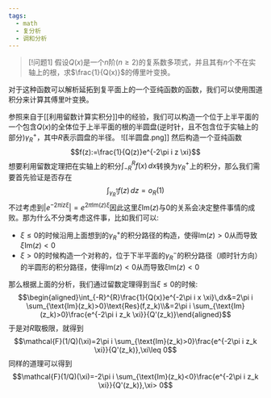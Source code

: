 ```yaml
---
tags:
  - math
  - 复分析
  - 调和分析
---
```


> [!问题1]
> 假设$Q(x)$是一个$n$阶($n\ge 2$)的复系数多项式，并且其有$n$个不在实轴上的根，求$\frac{1}{Q(x)}$的傅里叶变换。

对于这种函数可以解析延拓到复平面上的一个亚纯函数的函数，我们可以使用围道积分来计算其傅里叶变换。

参照来自于[[利用留数计算实积分]]中的经验，我们可以构造一个位于上半平面的一个包含$Q(x)$的全体位于上半平面的根的半圆盘(逆时针，且不包含位于实轴上的部分)$\gamma_R^{+}$，其中$R$表示圆盘的半径。
![[半圆盘.png]]
然后构造一个亚纯函数$$f(z):=\frac{1}{Q(z)}e^{-2\pi i z \xi}$$想要利用留数定理把在实轴上的积分$\int_{-R}^{R} f(x)\,dx$转换为$\gamma_R^{+}$上的积分，那么我们需要首先验证是否存在$$\int_{\gamma_R^1}f(z)\,dz = o_{R}(1)$$不过考虑到$|e^{-2\pi i z \xi}|= e^{2\pi\text{Im}(z) \xi}$因此这里$\xi\text{Im}(z)$与0的关系会决定整件事情的成败。那为什么不分类考虑这件事，比如我们可以:
* $\xi\leq 0$的时候沿用上面想到的$\gamma_R^{+}$的积分路径的构造，使得$\text{Im}(z)>0$从而导致$\xi\text{Im}(z)<0$
*  $\xi>0$的时候构造一个对称的，位于下半平面的$\gamma_R^{-}$的积分路径（顺时针方向）的半圆形的积分路径，使得$\text{Im}(z)<0$从而导致$\xi\text{Im}(z)<0$

那么根据上面的分析，我们通过留数定理得到当$\xi\leq 0$的时候:
$$\begin{aligned}\int_{-R}^{R}\frac{1}{Q(x)}e^{-2\pi i x \xi}\,dx&=2\pi i \sum_{\text{Im}(z_k)>0}\text{Res}(f,z_k)\\&=2\pi i \sum_{\text{Im}(z_k)>0}\frac{e^{-2\pi i z_k \xi}}{Q'(z_k)}\end{aligned}$$
于是对$R$取极限，就得到$$\mathcal{F}(1/Q)(\xi)=2\pi i \sum_{\text{Im}(z_k)>0}\frac{e^{-2\pi i z_k \xi}}{Q'(z_k)},\xi\leq 0$$同样的道理可以得到$$\mathcal{F}(1/Q)(\xi)=-2\pi i \sum_{\text{Im}(z_k)<0}\frac{e^{-2\pi i z_k \xi}}{Q'(z_k)},\xi> 0$$
